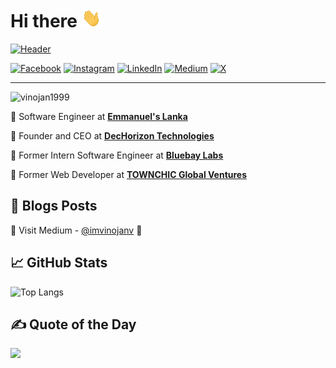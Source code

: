 
# Hi there <img src="img/Hi.gif" height="30px">

[![Header](https://ik.imagekit.io/vinojan/Personal/LinkedIn%20Banner.png?updatedAt=1716380174422 "Header")](https://vinojan.online)

 [![Facebook](https://img.shields.io/badge/Facebook-%231877F2.svg?logo=Facebook&logoColor=white)](https://facebook.com/imvinojanv) [![Instagram](https://img.shields.io/badge/Instagram-%23E4405F.svg?logo=Instagram&logoColor=white)](https://instagram.com/imvinojanv) [![LinkedIn](https://img.shields.io/badge/LinkedIn-%230077B5.svg?logo=linkedin&logoColor=white)](https://linkedin.com/in/imvinojanv) [![Medium](https://img.shields.io/badge/Medium-12100E?logo=medium&logoColor=white)](https://medium.com/@imvinojanv) [![X](https://img.shields.io/badge/X-black.svg?logo=X&logoColor=white)](https://x.com/imvinojanv)

<hr/>

<!-- Counter of profile viewers -->
<p align="left"> 
<img src="https://komarev.com/ghpvc/?username=imvinojanv&label=Profile%20views&color=0e75b6&style=flat" alt="vinojan1999" /> 
</p>

<!--//////////// About my self ////////////////-->
🔅 Software Engineer at [**Emmanuel's Lanka**](https://emmanuelslanka.com/)

🔅 Founder and CEO at [**DecHorizon Technologies**](https://dechorizon.com/)

🔅 Former Intern Software Engineer at [**Bluebay Labs**](https://blubaylabs.co/)

🔅 Former Web Developer at [**TOWNCHIC Global Ventures**](https://townchic.co/)

<!--////////////// Blog section ///////////// -->
## 📑 Blogs Posts
🔗 Visit Medium - [@imvinojanv](https://medium.com/@imvinojanv) 📝

<!-- //////// GitHub Stats /////////////-->
## 📈 GitHub Stats
![Top Langs](https://github-readme-stats.vercel.app/api/top-langs/?username=imvinojanv&hide_progress=true&langs_count=20&theme=dark)

## ✍️ Quote of the Day
![](https://quotes-github-readme.vercel.app/api?type=horizontal&theme=dark)

